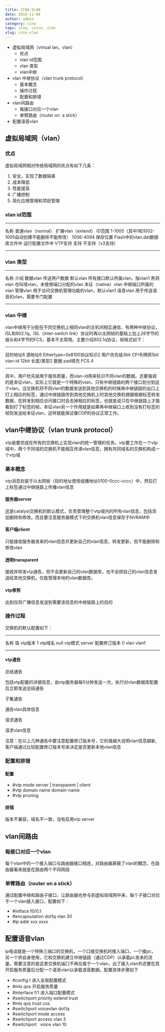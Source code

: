 ```yaml
---
title: CCNA-VLAN
date: 2010-11-04
author: admin
category: ccna
tags: ccna, cisco, vlan
slug: ccna-vlan
---
```


-   虚拟局域网（virtual lan，vlan）
    -   优点
    -   vlan id范围
    -   vlan 类型
    -   vlan中继
-   vlan 中继协议（vlan trunk protocol）
    -   基本概念
    -   操作过程
    -   配置和排错
-   vlan间路由
    -   每接口对应一个vlan
    -   单臂路由（router on  a stick）
-   配置语音vlan

虚拟局域网（vlan）
------------------

### 优点

虚拟局域网相对传统局域网的优点有如下几条：

1.  安全，实现了数据隔离
2.  成本降低
3.  性能提高
4.  广播控制
5.  简化应用管理和项目管理

### vlan id范围

  ---------- ---------------------------------------------------- --------------------
  名称       普通vlan（normal）                                   扩展vlan（extend）
  ID范围     1-1005（其中1和1002-1005自动创建不能删除不能修改）   1006-4094
  保存位置   Flash中的vlan.dat数据库文件中                        运行配置文件中
  VTP支持    支持                                                 不支持（v3支持）
  ---------- ---------------------------------------------------- --------------------

### vlan 类型

  -------------------- -----------------------------------------
  名称                 介绍
  数据vlan             传送用户数据
  默认vlan             所有接口默认所属vlan，指vlan1
  黑洞vlan             也叫哑vlan，未使用端口分配的vlan
  本征（native）vlan   中继端口所属的vlan
  管理vlan             用于访问交换机管理功能的vlan，默认vlan1
  语音vlan             用于传送语音的vlan，需要专门配置
  -------------------- -----------------------------------------

### vlan 中继

vlan中继用于分配在不同交换机上相同vlan的主机间相互通信，有两种中继协议，ISL和802.1q。ISL（inter-switch
link）协议时再以太网帧的基础上加上26字节的报头和4字节的FCS，基本不太常用。主要介绍802.1q协议，帧格式如下：

  ----------- --------- --------------------------- ---------------- --------------- --------------- ------------ ------ --------- -------
  目的地址6   源地址6   Ethertype=0x8100协议标识2   用户优先级3bit   CFI令牌网1bit   vlan-id 12bit   长度/类型2   数据   pad填充   FCS 4
  ----------- --------- --------------------------- ---------------- --------------- --------------- ------------ ------ --------- -------

其中，用户优先级用于服务质量，而vlan-id用来标识不同vlan的数据。还要强调的是本征vlan，实际上它就是一个特殊的vlan，只有中继链路的两个接口划分到这个vlan。当交换机将不同vlan的数据发送到其他交换机的时候再中继链路的出口上打上相应的标签，通过中继链路传到其他交换机上时其他交换机根据根据标签转发数据，在转发到相应访问接口时会去掉相应的标签，也就是说只在中继链路上才能看到打了标签的帧。本征vlan另一个作用就是如果再中继端口上收到没有打标签的帧则发送给本征vlan，这样就能保证像CDP的协议正常工作。

vlan中继协议（vlan trunk protocol）
-----------------------------------

vtp是要完成在所有的交换机上实现vlan的统一管理的任务。vtp要工作在一个vtp域中，两个不同域的交换机不能相互传递vlan信息，拥有共同域名的交换机构成一个vtp域

### 基本概念

vtp消息封装于以太网帧（目的地址使用组播地址0100-0ccc-cccc）中，然后打上标签通过中继链路上传播vlan信息

#### 服务器server

这是catalyst交换机的默认模式，负责管理整个vtp域内的所有vlan信息，包括添加删除和修改。而且要注意服务器模式下的交换机vlan信息保存于NVRAM中

#### 客户端client

只能接收服务器发来的vlan信息并更新自己的vlan信息，转发更新，但不能删除和修改vlan

#### 透明transparent

接收并转发vtp通告，但不会更新自己的vlan数据库，也不会把自己的vlan信息发送给其他交换机，仅能管理本地的vlan数据库。

#### vtp修剪

达到仅将广播信息发送到需要该信息的中继链路上的目的

### 操作过程

交换机的默认配置如下：

  -------------- --------
  名称           值
  vtp版本        1
  vtp域名        null
  vtp模式        server
  配置修订版本   0
  vlan           vlan1
  -------------- --------

#### vtp通告

总结通告

包括vtp配置的详细信息，由vtp服务器每5分钟发送一次，执行对vlan数据库配置后立即发送总结通告

子集通告

通告vlan具体信息

请求通告

请求vlan信息

注意：在以上几种通告中要注意配置修订版本号，它的值越大说明vlan信息越新,客户端通过比较配置修订版本号来决定是否更新本地vlan信息

### 配置和排错

#### 配置

-   \#vtp mode server | transparent | client
-   \#vtp domain name domain-name
-   \#vtp pruning

#### 排错

版本不兼容，域名不一致，没有启用vtp server

vlan间路由
----------

### 每接口对应一个vlan

每个vlan中的一个接入端口与路由器接口相连，对路由器屏蔽了vlan的概念，在路由器看来就是在路由两个不同网段

### 单臂路由（router on a stick）

通过配置中继和路由子接口，让路由器也参与到虚拟局域网中来，每个子接口对应于一个vlan接入接口，配置如下：

-   \#intface f0/0.1
-   \#encapsulation dot1q vlan 30
-   \#ip addr xxx xxxx

配置语音vlan
------------

ip电话就是一个特殊三端口的交换机，一个口接交换机的接入端口，一个接pc，另一个供自身使用，它和交换机建立中继链路（通过CDP）以承载pc发来的流量。需要注意的是这里交换机端口不再仅属于一个vlan，出了接入vlan外还要在其开启服务质量后分配一个语音vlan以承载语音数据。配置具体步骤如下

-   \#config t 进入全局配置模式
-   \#mls qos 开启服务质量
-   \#interface f/1 进入端口配置模式
-   \#switchport priority extend trust
-   \#mls qos trust cos
-   \#switchport voicevlan dot1q
-   \#switchport mode access
-   \#switchport access vlan 3
-   \#switchport   voice vlan 10


